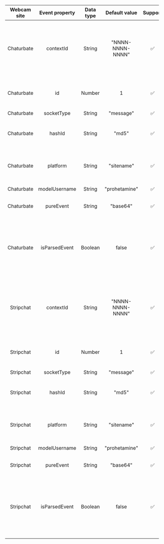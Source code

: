 | Webcam site     | Event property    | Data type | Default value    | Support    | Description    |
| :---:           | :---:             | :---:     | :---:            | :---:      | :---:          |
| Chaturbate      | contextId         | String    | "NNNN-NNNN-NNNN" | ✅         | The window ID is generated for the current window, it is reset when restarting or transitioning |
| Chaturbate      | id                | Number    | 1                | ✅         | The ordinal number of the event, always starts with 1 |
| Chaturbate      | socketType        | String    | "message"        | ✅         | <System has no definition> |
| Chaturbate      | hashId            | String    | "md5"            | ✅         | Md5 hash of the event will not always be unique |
| Chaturbate      | platform          | String    | "sitename"       | ✅         | Depending on the site "chaturbate" or "stripchat" |
| Chaturbate      | modelUsername     | String    | "prohetamine"    | ✅         | Username of the model |
| Chaturbate      | pureEvent         | String    | "base64"         | ✅         | Sent as JSON to base64 |
| Chaturbate      | isParsedEvent     | Boolean   | false            | ✅         | Is the event decrypted or is not supported by the regular parser (not all events are decrypted) |
| Stripchat       | contextId         | String    | "NNNN-NNNN-NNNN" | ✅         | The window ID is generated for the current window, it is reset when restarting or transitioning |
| Stripchat       | id                | Number    | 1                | ✅         | The ordinal number of the event, always starts with 1 |
| Stripchat       | socketType        | String    | "message"        | ✅         | <System has no definition> |
| Stripchat       | hashId            | String    | "md5"            | ✅         | Md5 hash of the event will not always be unique |
| Stripchat       | platform          | String    | "sitename"       | ✅         | Depending on the site "chaturbate" or "stripchat" |
| Stripchat       | modelUsername     | String    | "prohetamine"    | ✅         | Username of the model |
| Stripchat       | pureEvent         | String    | "base64"         | ✅         | Sent as JSON to base64 |
| Stripchat       | isParsedEvent     | Boolean   | false            | ✅         | Is the event decrypted or is not supported by the regular parser (not all events are decrypted) |
